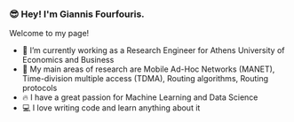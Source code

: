 ### 😎 Hey! I'm Giannis Fourfouris.
Welcome to my page!
- 🔭 I’m currently working as a Research Engineer for Athens University of Economics and Business
- 🌱 My main areas of research are Mobile Ad-Hoc Networks (MANET), Time-division multiple access (TDMA), Routing algorithms, Routing protocols
- 🔥 I have a great passion for Machine Learning and Data Science
- 💻 I love writing code and learn anything about it
<!--
**giannisfourfouris/giannisfourfouris** is a ✨ _special_ ✨ repository because its `README.md` (this file) appears on your GitHub profile.

Here are some ideas to get you started:

- 🔭 I’m currently working on ...
- 🌱 I’m currently learning ...
- 👯 I’m looking to collaborate on ...
- 🤔 I’m looking for help with ...
- 💬 Ask me about ...
- 📫 How to reach me: ...
- 😄 Pronouns: ...
- ⚡ Fun fact: ...
-->
